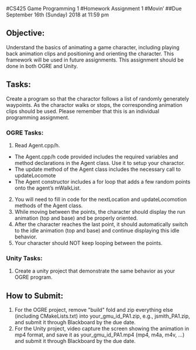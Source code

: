 #CS425 Game Programming 1
#Homework Assignment 1
#Movin’
##Due September 16th (Sunday) 2018 at 11:59 pm


## Objective:

Understand the basics of animating a game character, including playing back animation clips and positioning and orienting the character. This framework will be used in future assignments. This assignment should be done in both OGRE and Unity. 

## Tasks:

Create a program so that the charactor follows a list of randomly generately waypoints. As the charactor walks or stops, the corresponding animation clips should be used. Please remember that this is an individual programming assignment. 

### OGRE Tasks:
1. Read Agent.cpp/h. 
  - The Agent.cpp/h code provided includes the required variables and method declarations in the Agent class. Use it to setup your charactor. 
  - The update method of the Agent class includes the necessary call to updateLocomote
  - The Agent constructor includes a for loop that adds a few random points onto the agent’s mWalkList.
2. You will need to fill in code for the nextLocation and updateLocomotion methods of the Agent class.
3. While moving between the points, the character should display the run animation (top and base) and be properly oriented.
4. After the character reaches the last point, it should automatically switch to the idle animation (top and base) and continue displaying this idle behavior.
5. Your character should NOT keep looping between the points.

### Unity Tasks:
1. Create a unity project that demonstrate the same behavior as your OGRE program.

## How to Submit:
1. For the OGRE project, remove "build" fold and zip everything else (including CMakeLists.txt) into your_gmu_id_PA1.zip, e.g., jsmith_PA1.zip, and submit it through Blackboard by the due date.
2. For the Unity project, video capture the screen showing the animation in mp4 format, and save it as your_gmu_id_PA1.mp4 (mp4, m4a, m4v, ...) and submit it through Blackboard by the due date.
